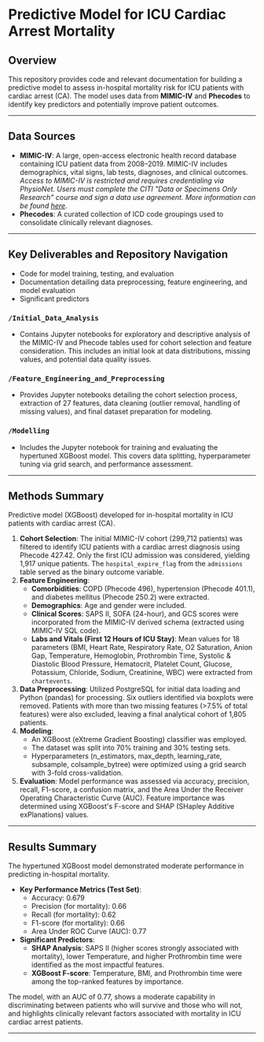 # Predictive Model for ICU Cardiac Arrest Mortality

## Overview
This repository provides code and relevant documentation for building a predictive model to assess in-hospital mortality risk for ICU patients with cardiac arrest (CA). The model uses data from **MIMIC-IV** and **Phecodes** to identify key predictors and potentially improve patient outcomes.

---

## Data Sources
- **MIMIC-IV**:
  A large, open-access electronic health record database containing ICU patient data from 2008–2019. MIMIC-IV includes demographics, vital signs, lab tests, diagnoses, and clinical outcomes.
  *Access to MIMIC-IV is restricted and requires credentialing via PhysioNet. Users must complete the CITI "Data or Specimens Only Research" course and sign a data use agreement. More information can be found [here](https://physionet.org/content/mimiciv/).*
- **Phecodes**:
  A curated collection of ICD code groupings used to consolidate clinically relevant diagnoses.

---

## Key Deliverables and Repository Navigation
- Code for model training, testing, and evaluation
- Documentation detailing data preprocessing, feature engineering, and model evaluation
- Significant predictors

### `/Initial_Data_Analysis`
- Contains Jupyter notebooks for exploratory and descriptive analysis of the MIMIC-IV and Phecode tables used for cohort selection and feature consideration. This includes an initial look at data distributions, missing values, and potential data quality issues.

### `/Feature_Engineering_and_Preprocessing`
- Provides Jupyter notebooks detailing the cohort selection process, extraction of 27 features, data cleaning (outlier removal, handling of missing values), and final dataset preparation for modeling.

### `/Modelling`
- Includes the Jupyter notebook for training and evaluating the hypertuned XGBoost model. This covers data splitting, hyperparameter tuning via grid search, and performance assessment.

---

## Methods Summary

Predictive model (XGBoost) developed for in-hospital mortality in ICU patients with cardiac arrest (CA).

1.  **Cohort Selection**: The initial MIMIC-IV cohort (299,712 patients) was filtered to identify ICU patients with a cardiac arrest diagnosis using Phecode 427.42. Only the first ICU admission was considered, yielding 1,917 unique patients. The `hospital_expire_flag` from the `admissions` table served as the binary outcome variable.
2.  **Feature Engineering**:
    * **Comorbidities**: COPD (Phecode 496), hypertension (Phecode 401.1), and diabetes mellitus (Phecode 250.2) were extracted.
    * **Demographics**: Age and gender were included.
    * **Clinical Scores**: SAPS II, SOFA (24-hour), and GCS scores were incorporated from the MIMIC-IV derived schema (extracted using MIMIC-IV SQL code).
    * **Labs and Vitals (First 12 Hours of ICU Stay)**: Mean values for 18 parameters (BMI, Heart Rate, Respiratory Rate, O2 Saturation, Anion Gap, Temperature, Hemoglobin, Prothrombin Time, Systolic & Diastolic Blood Pressure, Hematocrit, Platelet Count, Glucose, Potassium, Chloride, Sodium, Creatinine, WBC) were extracted from `chartevents`.
3.  **Data Preprocessing**: Utilized PostgreSQL for initial data loading and Python (pandas) for processing. Six outliers identified via boxplots were removed. Patients with more than two missing features (>7.5% of total features) were also excluded, leaving a final analytical cohort of 1,805 patients.
4.  **Modeling**:
    * An XGBoost (eXtreme Gradient Boosting) classifier was employed.
    * The dataset was split into 70% training and 30% testing sets.
    * Hyperparameters (n\_estimators, max\_depth, learning\_rate, subsample, colsample\_bytree) were optimized using a grid search with 3-fold cross-validation.
5.  **Evaluation**: Model performance was assessed via accuracy, precision, recall, F1-score, a confusion matrix, and the Area Under the Receiver Operating Characteristic Curve (AUC). Feature importance was determined using XGBoost's F-score and SHAP (SHapley Additive exPlanations) values.

---

## Results Summary

The hypertuned XGBoost model demonstrated moderate performance in predicting in-hospital mortality.

* **Key Performance Metrics (Test Set)**:
    * Accuracy: 0.679
    * Precision (for mortality): 0.66
    * Recall (for mortality): 0.62
    * F1-score (for mortality): 0.66 
    * Area Under ROC Curve (AUC): 0.77
* **Significant Predictors**:
    * **SHAP Analysis**: SAPS II (higher scores strongly associated with mortality), lower Temperature, and higher Prothrombin time were identified as the most impactful features.
    * **XGBoost F-score**: Temperature, BMI, and Prothrombin time were among the top-ranked features by importance.

The model, with an AUC of 0.77, shows a moderate capability in discriminating between patients who will survive and those who will not, and highlights clinically relevant factors associated with mortality in ICU cardiac arrest patients.

---
